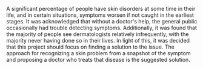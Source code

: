 A significant percentage of people have skin disorders at some time in their life, and in certain 
situations, symptoms worsen if not caught in the earliest stages. It was acknowledged that 
without a doctor's help, the general public occasionally had trouble detecting symptoms. 
Additionally, it was found that the majority of people see dermatologists relatively 
infrequently, with the majority never having done so in their lives. In light of this, it was 
decided that this project should focus on finding a solution to the issue. The approach for 
recognizing a skin problem from a snapshot of the symptom and proposing a doctor who treats 
that disease is the suggested solution.
